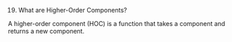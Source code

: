 19. What are Higher-Order Components?



















A higher-order component (HOC) is a function that takes a component and returns a new component.
